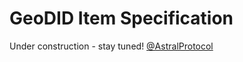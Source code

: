 # GeoDID Item Specification

Under construction - stay tuned! [@AstralProtocol](https://twitter.com/AstralProtocol)

